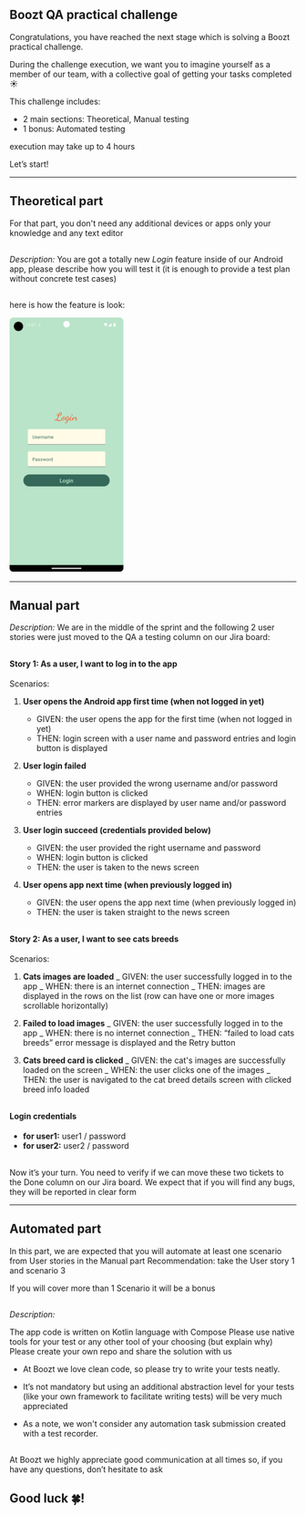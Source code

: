 ## Boozt QA practical challenge

Congratulations, you have reached the next stage which is solving a Boozt practical challenge.

During the challenge execution, we want you to imagine yourself as a member of our team,
with a collective goal of getting your tasks completed :sunny:

This challenge includes:
- 2 main sections: Theoretical, Manual testing  
- 1 bonus: Automated testing 

execution may take up to 4 hours

Let’s start!

---

## Theoretical part

For that part, you don't need any additional devices or apps 
only your knowledge and any text editor

##

*Description:* 
You are got a totally new *Login* feature inside of our Android app, 
please describe how you will test it 
(it is enough to provide a test plan without concrete test cases)

##

here is how the feature is look:

<img src="login_design.png" alt="drawing" width="200"/>

---

## Manual part


*Description:* 
We are in the middle of the sprint and the following 2 user stories were just moved to the QA
a testing column on our Jira board:

##

#### Story 1: As a user, I want to log in to the app

Scenarios:

1. **User opens the Android app first time (when not logged in yet)**
   - GIVEN: the user opens the app for the first time (when not logged in yet)
   - THEN: login screen with a user name and password entries and login button is displayed
2. **User login failed**
   - GIVEN: the user provided the wrong username and/or password
   - WHEN: login button is clicked
   - THEN: error markers are displayed by user name and/or password entries

3. **User login succeed (credentials provided below)**
   - GIVEN: the user provided the right username and password
   - WHEN: login button is clicked
   - THEN: the user is taken to the news screen

4. **User opens app next time (when previously logged in)**
   - GIVEN: the user opens the app next time (when previously logged in)
   - THEN: the user is taken straight to the news screen

##

#### Story 2: As a user, I want to see cats breeds


Scenarios:

1. **Cats images are loaded**
   _ GIVEN: the user successfully logged in to the app
   _ WHEN: there is an internet connection
   _ THEN: images are displayed in the rows on the list (row can have one or more images scrollable
   horizontally)

2. **Failed to load images**
   _ GIVEN: the user successfully logged in to the app
   _ WHEN: there is no internet connection
   _ THEN: “failed to load cats breeds” error message is displayed and the Retry button

3. **Cats breed card is clicked**
   _ GIVEN: the cat's images are successfully loaded on the screen
   _ WHEN: the user clicks one of the images
   _ THEN: the user is navigated to the cat breed details screen with clicked breed info loaded

##

#### Login credentials

- **for user1:**  user1 / password
- **for user2:**  user2 / password

##

Now it’s your turn. You need to verify if we can move these two tickets to the Done column on our Jira
board.
We expect that if you will find any bugs, they will be reported in clear form

---

## Automated part

In this part, we are expected that you will automate at least one scenario from User stories in the Manual part
Recommendation: take the User story 1 and scenario 3

If you will cover more than 1 Scenario it will be a bonus

##

*Description:*

The app code is written on Kotlin language with Compose
Please use native tools for your test or any other tool of your choosing (but explain why)
Please create your own repo and share the solution with us

* At Boozt we love clean code, so please try to write your tests neatly.

* It’s not mandatory but using an additional abstraction level for your tests (like your own
  framework to facilitate writing tests) will be very much appreciated

* As a note, we won't consider any automation task submission created with a test recorder.

##

At Boozt we highly appreciate good communication at all times so, if you have any questions, don’t
hesitate to ask

## Good luck :four_leaf_clover:!   

